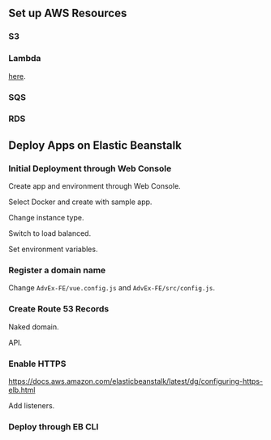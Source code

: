 ## Set up AWS Resources

### S3

### Lambda

[here](https://github.com/dnc1994/AdvEx-FE/blob/master/docs/dropzone.md).

### SQS

### RDS

## Deploy Apps on Elastic Beanstalk

### Initial Deployment through Web Console

Create app and environment through Web Console.

Select Docker and create with sample app.

Change instance type.

Switch to load balanced.

Set environment variables.

### Register a domain name



Change `AdvEx-FE/vue.config.js` and `AdvEx-FE/src/config.js`.

### Create Route 53 Records

Naked domain.

API.

### Enable HTTPS

https://docs.aws.amazon.com/elasticbeanstalk/latest/dg/configuring-https-elb.html

Add listeners.

### Deploy through EB CLI
